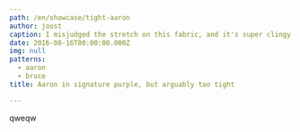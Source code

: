 ```yaml
---
path: /en/showcase/tight-aaron
author: joost
caption: I misjudged the stretch on this fabric, and it's super clingy
date: 2016-08-16T00:00:00.000Z
img: null
patterns:
  - aaron
  - bruce
title: Aaron in signature purple, but arguably too tight

---
```

qweqw